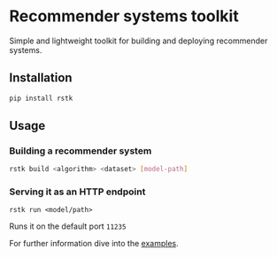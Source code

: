 # Recommender systems toolkit

Simple and lightweight toolkit for building and deploying recommender systems.
## Installation
```sh
pip install rstk
```

## Usage
### Building a recommender system
```sh
rstk build <algorithm> <dataset> [model-path]
```

### Serving it as an HTTP endpoint
```
rstk run <model/path>
```
Runs it on the default port `11235`

For further information dive into the [examples](https://github.com/rat-nick/rstk/tree/main/examples).
